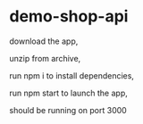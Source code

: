 # demo-shop-api

download the app,

unzip from archive,

run npm i to install dependencies,

run npm start to launch the app,

should be running on port 3000
